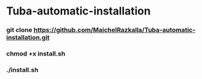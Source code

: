 # Tuba-automatic-installation

### git clone https://github.com/MaichelRazkalla/Tuba-automatic-installation.git
### chmod +x install.sh
### ./install.sh
